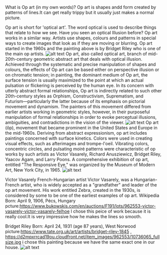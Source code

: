 What is Op art (in my own words)?
Op art is shapes andd form created by patterns of lines.It can get really trippy but it usually just makes a 
normal picture.

Op art is short for 'optical art'. The word optical is used to describe things that relate to how we see. Have you seen an optical Illusion before? 
Op art works in a similar way.
Artists use shapes, colours and patterns in special ways to create images that look as if they are moving or blurring. 
Op art started in the 1960s and the painting above is by Bridget Riley who is one of the main op artists.
![alt text](https://www.tate.org.uk/kids/explore/what-is/op-art.jpg)
Op art, also called optical art, branch of mid-20th-century geometric abstract art that deals with optical illusion. Achieved through the systematic 
and precise manipulation of shapes and colours, the effects of Op art can be based either on perspective 
illusion or on chromatic tension; in painting, the dominant medium of Op art, the surface tension is usually maximized to
the point at which an actual pulsation or flickering is perceived by the human eye. In its concern with utterly abstract formal relationships, 
Op art is indirectly related to such other 20th-century styles as Orphism, Constructivism, Suprematism, and Futurism—particularly the latter because of 
its emphasis on pictorial movement and dynamism. The painters of this movement differed from earlier artists working in geometric styles, however, in their 
purposeful manipulation of formal relationships in order to evoke perceptual illusions, ambiguities, and contradictions in the vision of the viewer.
![alt text](https://www.britannica.com/art/Op-art)
Op art (ŏp), movement that became prominent in the United States and Europe in the mid-1960s. 
Deriving from abstract expressionism, op art includes paintings concerned with surface kinetics.
Colors were used in creating visual effects, such as afterimages and trompe-l'oeil. 
Vibrating colors, concentric circles, and pulsating moiré patterns were characteristic of op works by such artists as Victor Vasarely, 
Richard Anusziewicz, Bridget Riley, Yaacov Agam, and Larry Poons. A comprehensive exhibition of op art, entitled 
"The Responsive Eye," was organized by the Museum of Modern Art, New York City, in 1965.
![alt text](https://www.encyclopedia.com/literature-and-arts/art-and-architecture/american-art/op-art)

Victor Vasarely
French-Hungarian artist
Victor Vasarely, was a Hungarian-French artist, who is widely accepted as a "grandfather" and leader of the op art movement. His work entitled Zebra, created in the 1930s, is considered by some to be one of the earliest examples of op art. Wikipedia
Born: April 9, 1906, Pécs, Hungary
pcture:https://www.bukowskis.com/en/auctions/F191/lots/962553-victor-vasarely-victor-vasarely-felhoe
I chose this peice of work because it is really cool.It is very impressive how he makes the lines so smooth.

Bridget Riley
Born: April 24, 1931 (age 87 years), West Norwood
picture:https://www.tate.org.uk/art/artists/bridget-riley-1845 , https://d2mpxrrcad19ou.cloudfront.net/item_images/962553/10736065_fullsize.jpg
i chose this painting because we have the same exact one in our house.
![alt text](https://d2mpxrrcad19ou.cloudfront.net/item_images/962553/10736064_bukobject.jpg)
